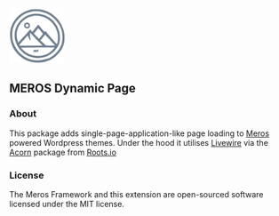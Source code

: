 <a href="https://mirrorandmountain.com" target="_blank"><img src="https://github.com/mirror-and-mountain/assets/raw/main/logos/png/mm-logo-slate-transparent-512.png" width="100" alt="MIRROR AND MOUNTAIN Logo"></a>

## MEROS Dynamic Page

### About
This package adds single-page-application-like page loading to [Meros](https://github.com/mirror-and-mountain/meros) powered Wordpress themes. Under the hood it utilises [Livewire](https://livewire.laravel.com) via the [Acorn](https://roots.io/acorn/) package from [Roots.io](https://roots.io)

### License 
The Meros Framework and this extension are open-sourced software licensed under the MIT license.
